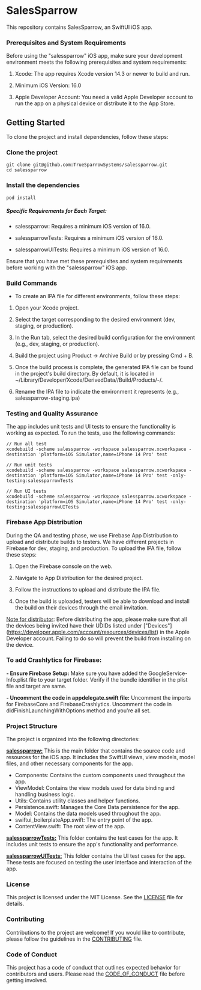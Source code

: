 # SalesSparrow

This repository contains SalesSparrow, an SwiftUI iOS app.

### Prerequisites and System Requirements

Before using the "salessparrow" iOS app, make sure your development environment meets the following prerequisites and system requirements:

1. Xcode: The app requires Xcode version 14.3 or newer to build and run.

2. Minimum iOS Version: 16.0

3. Apple Developer Account: You need a valid Apple Developer account to run the app on a physical device or distribute it to the App Store.

## Getting Started

To clone the project and install dependencies, follow these steps:

### Clone the project

```
git clone git@github.com:TrueSparrowSystems/salessparrow.git
cd salessparrow
```

### Install the dependencies

```
pod install
```

##### Specific Requirements for Each Target:

- salessparrow: Requires a minimum iOS version of 16.0.

- salessparrowTests: Requires a minimum iOS version of 16.0.

- salessparrowUITests: Requires a minimum iOS version of 16.0.

Ensure that you have met these prerequisites and system requirements before working with the "salessparrow" iOS app.

### Build Commands

- To create an IPA file for different environments, follow these steps:

1. Open your Xcode project.

2. Select the target corresponding to the desired environment (dev, staging, or production).

3. In the Run tab, select the desired build configuration for the environment (e.g., dev, staging, or production).

4. Build the project using Product -> Archive Build or by pressing Cmd + B.

5. Once the build process is complete, the generated IPA file can be found in the project's build directory. By default, it is located in ~/Library/Developer/Xcode/DerivedData/<ProjectName>/Build/Products/<Configuration>-<Platform>/.

6. Rename the IPA file to indicate the environment it represents (e.g., salessparrow-staging.ipa)

### Testing and Quality Assurance

The app includes unit tests and UI tests to ensure the functionality is working as expected. To run the tests, use the following commands:

```
// Run all test
xcodebuild -scheme salessparrow -workspace salessparrow.xcworkspace -destination 'platform=iOS Simulator,name=iPhone 14 Pro' test

// Run unit tests
xcodebuild -scheme salessparrow -workspace salessparrow.xcworkspace -destination 'platform=iOS Simulator,name=iPhone 14 Pro' test -only-testing:salessparrowTests

// Run UI tests
xcodebuild -scheme salessparrow -workspace salessparrow.xcworkspace -destination 'platform=iOS Simulator,name=iPhone 14 Pro' test -only-testing:salessparrowUITests

```

### Firebase App Distribution

During the QA and testing phase, we use Firebase App Distribution to upload and distribute builds to testers. We have different projects in Firebase for dev, staging, and production. To upload the IPA file, follow these steps:

1. Open the Firebase console on the web.

2. Navigate to App Distribution for the desired project.

3. Follow the instructions to upload and distribute the IPA file.

4. Once the build is uploaded, testers will be able to download and install the build on their devices through the email invitation.

<u>Note for distributor</u>: Before distributing the app, please make sure that all the devices being invited have their UDIDs listed under ["Devices"] (https://developer.apple.com/account/resources/devices/list) in the Apple Developer account. Failing to do so will prevent the build from installing on the device.

### To add Crashlytics for Firebase:

<b>- Ensure Firebase Setup:</b> Make sure you have added the GoogleService-Info.plist file to your target folder. Verify if the bundle identifier in the plist file and target are same.

<b> - Uncomment the code in appdelegate.swift file:</b> Uncomment the imports for FirebaseCore and FirebaseCrashlytics. Uncomment the code in didFinishLaunchingWithOptions method and you're all set.

### Project Structure

The project is organized into the following directories:

<b><u>salessparrow:</u></b> This is the main folder that contains the source code and resources for the iOS app. It includes the SwiftUI views, view models, model files, and other necessary components for the app.

- Components: Contains the custom components used throughout the app.
- ViewModel: Contains the view models used for data binding and handling business logic.
- Utils: Contains utility classes and helper functions.
- Persistence.swift: Manages the Core Data persistence for the app.
- Model: Contains the data models used throughout the app.
- swiftui_boilerplateApp.swift: The entry point of the app.
- ContentView.swift: The root view of the app.

<b><u>salessparrowTests:</u></b> This folder contains the test cases for the app. It includes unit tests to ensure the app's functionality and performance.

<b><u>salessparrowUITests:</u></b> This folder contains the UI test cases for the app. These tests are focused on testing the user interface and interaction of the app.

### License

This project is licensed under the MIT License. See the [LICENSE](https://github.com/TrueSparrowSystems/salessparrow/blob/master/LICENSE) file for details.

### Contributing

Contributions to the project are welcome! If you would like to contribute, please follow the guidelines in the [CONTRIBUTING](https://github.com/TrueSparrowSystems/salessparrow/blob/master/CONTRIBUTING.md) file.

### Code of Conduct

This project has a code of conduct that outlines expected behavior for contributors and users. Please read the [CODE_OF_CONDUCT](https://github.com/TrueSparrowSystems/salessparrow/blob/master/CODE_OF_CONDUCT.md) file before getting involved.
